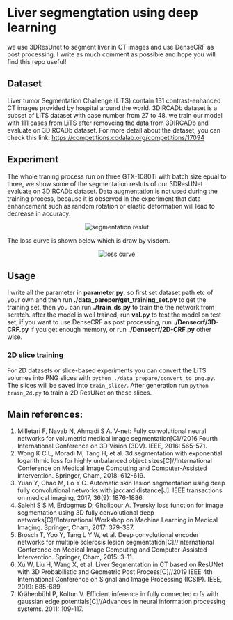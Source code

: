 # Liver segmengtation using deep learning
we use 3DResUnet to segment liver in CT images and use DenseCRF as post processing. I write as much comment as possible and hope you will find this repo useful!

## Dataset
Liver tumor Segmentation Challenge (LiTS) contain 131 contrast-enhanced CT images provided by hospital around the world. 3DIRCADb dataset is a subset of LiTS dataset with case number from 27 to 48. we train our model with 111 cases from LiTS after removeing the data from 3DIRCADb and evaluate on 3DIRCADb dataset. For more detail about the dataset, you can check this link: https://competitions.codalab.org/competitions/17094

## Experiment
The whole traning process run on three GTX-1080Ti with batch size epual to three, we show some of the segmentation resluts of our 3DResUNet evaluate on 3DIRCADb dataset. Data augmentation is not used during the training process, because it is observed in the experiment that data enhancement such as random rotation or elastic deformation will lead to decrease in accuracy.

<div align=center><img src="D:\CXJ_code\Liver\LiTS_3DTumor\utilities\readme_img\segmentation-result.png"alt="segmentation reslut"/></div>  

The loss curve is shown below which is draw by visdom.  
<div align=center><img src="D:\CXJ_code\Liver\LiTS_3DTumor\utilities\readme_img\loss_curve.png"alt="loss curve"/></div>  
  
## Usage
I write all the parameter in **parameter.py**, so first set dataset path etc of your own and then run **./data_pareper/get_training_set.py** to get the training set, then you can run **./train_ds.py** to train the the network from scratch. after the model is well trained, run **val.py** to test the model on test set, if you want to use DenseCRF as post processing, run **./Densecrf/3D-CRF.py** if you get enough memory, or run **./Densecrf/2D-CRF.py** other wise.

### 2D slice training
For 2D datasets or slice-based experiments you can convert the LiTS volumes into PNG slices with
`python ./data_prepare/convert_to_png.py`. The slices will be saved into `train_slice/`. After
generation run `python train_2d.py` to train a 2D ResUNet on these slices.

## Main references:
1. Milletari F, Navab N, Ahmadi S A. V-net: Fully convolutional neural networks for volumetric medical image segmentation[C]//2016 Fourth International Conference on 3D Vision (3DV). IEEE, 2016: 565-571.
2. Wong K C L, Moradi M, Tang H, et al. 3d segmentation with exponential logarithmic loss for highly unbalanced object sizes[C]//International Conference on Medical Image Computing and Computer-Assisted Intervention. Springer, Cham, 2018: 612-619.
3. Yuan Y, Chao M, Lo Y C. Automatic skin lesion segmentation using deep fully convolutional networks with jaccard distance[J]. IEEE transactions on medical imaging, 2017, 36(9): 1876-1886.
4. Salehi S S M, Erdogmus D, Gholipour A. Tversky loss function for image segmentation using 3D fully convolutional deep networks[C]//International Workshop on Machine Learning in Medical Imaging. Springer, Cham, 2017: 379-387.
5. Brosch T, Yoo Y, Tang L Y W, et al. Deep convolutional encoder networks for multiple sclerosis lesion segmentation[C]//International Conference on Medical Image Computing and Computer-Assisted Intervention. Springer, Cham, 2015: 3-11.
6. Xu W, Liu H, Wang X, et al. Liver Segmentation in CT based on ResUNet with 3D Probabilistic and Geometric Post Process[C]//2019 IEEE 4th International Conference on Signal and Image Processing (ICSIP). IEEE, 2019: 685-689.  
7. Krähenbühl P, Koltun V. Efficient inference in fully connected crfs with gaussian edge potentials[C]//Advances in neural information processing systems. 2011: 109-117.
